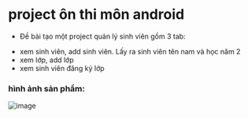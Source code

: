 # project ôn thi môn android
* Đề bài
tạo một project quản lý sinh viên gồm 3 tab:
- xem sinh viên, add sinh viên. Lấy ra sinh viên tên nam và học năm 2
- xem lớp, add lớp
- xem sinh viên đăng ký lớp
### hình ảnh sản phẩm:
![image](https://github.com/TranDo25/DeMauSo1OnThiAndroid/assets/73243952/45d74313-4285-4918-b29f-63c585c7e2b0)
